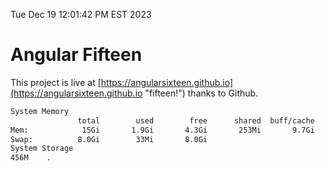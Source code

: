 Tue Dec 19 12:01:42 PM EST 2023

# Angular Fifteen


This project is live at [https://angularsixteen.github.io](https://angularsixteen.github.io "fifteen!") thanks to Github.

```bash
System Memory
               total        used        free      shared  buff/cache   available
Mem:            15Gi       1.9Gi       4.3Gi       253Mi       9.7Gi        13Gi
Swap:          8.0Gi        33Mi       8.0Gi
System Storage
456M	.
```
